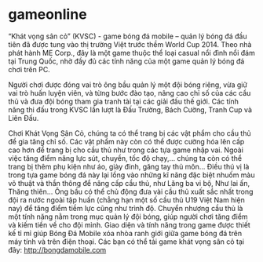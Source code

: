 gameonline
==========

“Khát vọng sân cỏ” (KVSC) - game bóng đá mobile – quản lý bóng đá đầu tiên đã được tung vào thị trường Việt trước thềm World Cup 2014. Theo nhà phát hành ME Corp., đây là một game thuộc thể loại casual nổi đình nổi đám tại Trung Quốc, nhờ đầy đủ các tính năng của một game quản lý bóng đá chơi trên PC.

Người chơi được đóng vai trò ông bầu quản lý một đội bóng riêng, vừa giữ vai trò huấn luyện viên, và từng bước đào tạo, nâng cao chỉ số của các cầu thủ và đưa đội bóng tham gia tranh tài tại các giải đấu thế giới. Các tính năng thi đấu trong KVSC lần lượt là Đấu Trường, Bách Cường, Tranh Cup và Liên Đấu.

Chơi Khát Vọng Sân Cỏ, chúng ta có thể trang bị các vật phẩm cho cầu thủ để gia tăng chỉ số. Các vật phẩm này còn có thể được cường hóa lên cấp cao hơn để trang bị cho cầu thủ như trong các tựa game nhập vai. Ngoài việc tăng điểm năng lực sút, chuyền, tốc độ chạy,… chúng ta còn có thể trang bị thêm phụ kiện như áo, giày đinh, găng tay thủ môn… Điều thú vị là trong tựa game bóng đá này lại lồng vào những kĩ năng đặc biệt nhuốm màu võ thuật và thần thông để nâng cấp cầu thủ, như Lăng ba vi bộ, Như lai ấn, Thăng thiên…
Ông bầu có thể chủ động đưa vài cầu thủ xuất sắc nhất trong đội ra nước ngoài tập huấn (chẳng hạn một số cầu thủ U19 Việt Nam hiện nay) để tăng điểm tiềm lực cũng như trình độ. Chuyển nhượng cầu thủ là một tính năng nằm trong mục quản lý đội bóng, giúp người chơi tăng điểm và kiếm tiền về cho đội mình. Giao diện và tính năng trong game được thiết kế tỉ mỉ giúp Bóng Đá Mobile xóa nhòa ranh giới giữa game bóng đá trên máy tính và trên điện thoại.
Các bạn có thể tải game khát vọng sân cỏ tại đây: http://bongdamobile.com

